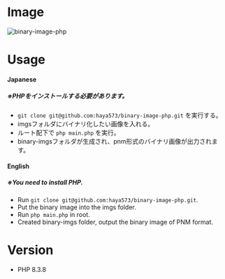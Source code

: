 # Image
![binary-image-php](https://github.com/haya573/binary-image-php/assets/55226906/b62927d7-cd9b-4831-b5c2-7dedacfb423b)

# Usage
#### Japanese
##### ※PHPをインストールする必要があります。
* `git clone git@github.com:haya573/binary-image-php.git` を実行する。
* imgsフォルダにバイナリ化したい画像を入れる。
* ルート配下で `php main.php` を実行。
* binary-imgsフォルダが生成され、pnm形式のバイナリ画像が出力されます。

#### English
##### ※You need to install PHP.
* Run `git clone git@github.com:haya573/binary-image-php.git`.
* Put the binary image into the imgs folder.
* Run `php main.php` in root.
* Created binary-imgs folder, output the binary image of PNM format.

# Version
* PHP 8.3.8
